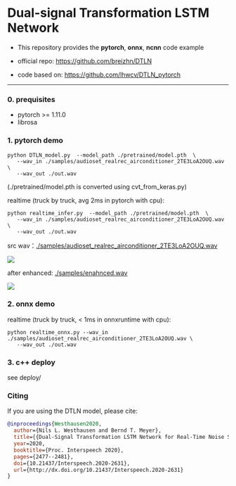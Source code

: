# Dual-signal Transformation LSTM Network

+ This repository provides the **pytorch**, **onnx**, **ncnn** code example

+ official repo:  https://github.com/breizhn/DTLN
+ code based on: https://github.com/lhwcv/DTLN_pytorch
---



### 0. prequisites

- pytorch >= 1.11.0
- librosa

### 1. pytorch demo

```
python DTLN_model.py  --model_path ./pretrained/model.pth  \
   --wav_in ./samples/audioset_realrec_airconditioner_2TE3LoA2OUQ.wav \
   --wav_out ./out.wav
```
(./pretrained/model.pth is converted using cvt_from_keras.py) <br/>

realtime (truck by truck, avg 2ms in pytorch with cpu):

```
python realtime_infer.py  --model_path ./pretrained/model.pth  \
   --wav_in ./samples/audioset_realrec_airconditioner_2TE3LoA2OUQ.wav \
   --wav_out ./out.wav
```

src wav：[./samples/audioset_realrec_airconditioner_2TE3LoA2OUQ.wav](./samples/)

![](./samples/in.png)


after enhanced: [./samples/enahnced.wav](./samples/)

![](./samples/out.png)

### 2. onnx demo
realtime (truck by truck, < 1ms in onnxruntime with cpu):

```
python realtime_onnx.py --wav_in ./samples/audioset_realrec_airconditioner_2TE3LoA2OUQ.wav \
   --wav_out ./out.wav
```


### 3. c++ deploy
see deploy/


### Citing

If you are using the DTLN model, please cite:

```BibTex
@inproceedings{Westhausen2020,
  author={Nils L. Westhausen and Bernd T. Meyer},
  title={{Dual-Signal Transformation LSTM Network for Real-Time Noise Suppression}},
  year=2020,
  booktitle={Proc. Interspeech 2020},
  pages={2477--2481},
  doi={10.21437/Interspeech.2020-2631},
  url={http://dx.doi.org/10.21437/Interspeech.2020-2631}
}
```
